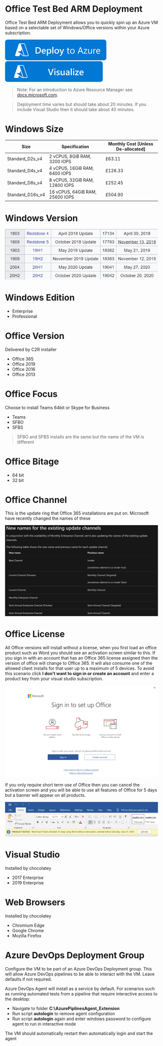# Office Test Bed ARM Deployment

Office Test Bed ARM Deployment allows you to quickly spin up an Azure VM based on a selectable set of Windows/Office versions within your Azure subscription.

<a href="https://portal.azure.com/#create/Microsoft.Template/uri/https%3A%2F%2Fofficedeploy.blob.core.windows.net%2Fdeploy%2FmainTemplate.json" target="_blank">
  <img src="https://raw.githubusercontent.com/Azure/azure-quickstart-templates/master/1-CONTRIBUTION-GUIDE/images/deploytoazure.svg?sanitize=true" alt="Deploy To Azure" style="max-width:100%;">
</a>
<a href="http://armviz.io/#/?load=https://officedeploy.blob.core.windows.net/deploy/mainTemplate.json" target="_blank">
  <img src="https://raw.githubusercontent.com/Azure/azure-quickstart-templates/master/1-CONTRIBUTION-GUIDE/images/visualizebutton.svg?sanitize=true" alt="Visualize" style="max-width:100%;">
</a>

> Note: For an introduction to Azure Resource Manager see [docs.microsoft.com](https://docs.microsoft.com/en-us/azure/azure-resource-manager/resource-group-overview).

> Deployment time varies but should take about 20 minutes. If you include Visual Studio then it should take about 40 minutes.

# Windows Size

| Size             | Specification                   | Monthly Cost [Unless De-allocated] |
| ---------------- | ------------------------------- | -----------------------------------|
| Standard_D2s_v4  | 2 vCPUS, 8GiB RAM, 3200 IOPS    | £63.11                             |
| Standard_D4s_v4  | 4 vCPUS, 16GiB RAM, 6400 IOPS   | £126.33                            |
| Standard_D8s_v4  | 8 vCPUS, 32GiB RAM, 12800 IOPS  | £252.45                            |
| Standard_D16s_v4 | 16 vCPUS, 64GiB RAM, 25600 IOPS | £504.90                            |

# Windows Version

  ![Windows](images/windows-versions.png)

# Windows Edition

- Enterprise
- Professional

# Office Version

Delivered by C2R installer

- Office 365 
- Office 2019
- Office 2016
- Office 2013

# Office Focus

Choose to install Teams 64bit or Skype for Business

- Teams
- SFBO
- SFBS

> SFBO and SFBS installs are the same but the name of the VM is different

# Office Bitage

- 64 bit
- 32 bit

# Office Channel

This is the update ring that Office 365 installations are put on. Microsoft have recently changed the names of these

  ![Updates](images/update-channels.png)

# Office License

All Office versions will install without a license, when you first load an office product such as Word you should see an activation screen similar to this. If you sign in with an account that has an Office 365 license assigned then the version of office will change to Office 365. It will also consume one of the allowed client installs for that user up to a maximum of 5 devices. To avoid this scenario click **I don't want to sign in or create an account** and enter a product key from your visual studio subscription.

  ![Updates](images/office-license.png)

If you only require short term use of Office then you can cancel the activation screen and you will be able to use all features of Office for 5 days but a banner will appear on all products.

  ![Activate](images/office-activate.png)

# Visual Studio

Installed by chocolatey

- 2017 Enterprise
- 2019 Enterprise
  
# Web Browsers

Installed by chocolatey

- Chromium Edge
- Google Chrome
- Mozilla Firefox

# Azure DevOps Deployment Group

Configure the VM to be part of an Azure DevOps Deployment group. This will allow Azure DevOps pipelines to be able to interact with the VM. Leave defaults if not required.

Azure DevOps Agent will install as a service by default. For scenarios such as running automated tests from a pipeline that require interactive access to the desktop:

- Navigate to folder **C:\AzurePiplinesAgent_Extension**
- Run script **autologin** to remove agent configuration
- Run script **autologin** again and enter windows password to configure agent to run in interactive mode

The VM should automatically restart then automatically login and start the agent